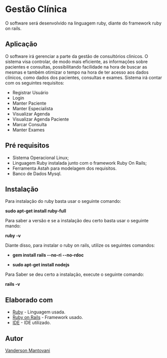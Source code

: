 # Gestão Clínica

O software será desenvolvido na linguagem ruby, diante do framework ruby on rails.

## Aplicação

O software irá gerenciar a parte da gestão de consultórios clinicos. O sistema visa controlar, de modo mais eficiente, as informações sobre pacientes e consultas,
possibilitando facilidade na hora de buscar as mesmas e também otimizar o tempo na hora de ter acesso aos dados clínicos, como dados dos pacientes, consultas e exames. 
Sistema irá contar com os seguintes requisitos:

* Registrar Usuário
* Login
* Manter Paciente
* Manter Especialista
* Visualizar Agenda
* Visualizar Agenda Paciente
* Marcar Consulta
* Manter Exames

## Pré requisitos

* Sistema Operacional Linux;
* Linguagem Ruby instalada junto com o framework Ruby On Rails;
* Ferramenta Astah para modelagem dos requisitos.
* Banco de Dados Mysql. 

## Instalação

Para instalação do ruby basta usar o seguinte comando:

**sudo apt-get install ruby-full**

Para saber a versão  e se a instalação deu certo basta usar o seguinte mando:

**ruby -v**

Diante disso, para instalar o ruby on rails, utilize os seguintes comandos:

- **gem install rails --no-ri --no-rdoc**

- **sudo apt-get install nodejs**

Para Saber se deu certo a instalação, execute o seguinte comando:

**rails -v**

## Elaborado com

* [Ruby](https://www.ruby-lang.org/pt/) - Linguagem usada.
* [Ruby on Rails](https://rubyonrails.org/) - Framework usado.
* [IDE](https://ide.atom.io/) - IDE utilizado.

## Autor

[Vanderson Mantovani](https://vandermantovani.com)


